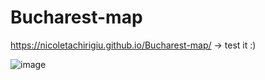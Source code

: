 # Bucharest-map

https://nicoletachirigiu.github.io/Bucharest-map/ -> test it :)

![image](https://user-images.githubusercontent.com/56932618/92262547-fdb97c80-eee3-11ea-8495-f5a78ac65c63.png)
